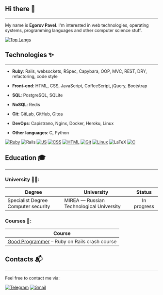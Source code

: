 ## Hi there 👋
---

My name is **Egorov Pavel**. I'm interested in web technologies, operating systems, programming languages and other computer science stuff.

[![Top Langs](https://github-readme-stats.vercel.app/api/top-langs/?username=emfy0&layout=compact&theme=dracula)](https://github.com/emfy0)

## Technologies ✨
---

* __Ruby__: Rails, websockets, RSpec, Capybara, OOP, MVC, REST, DRY, refactoring, code style

* __Front-end__: HTML, CSS, JavaScript, CoffeeScript, jQuery, Bootstrap

* __SQL__: PostgreSQL, SQLite

* __NoSQL__: Redis

* __Git__: GitLab, GitHub, Gitea

* __DevOps__: Capistrano, Nginx, Docker, Heroku, Linux

* __Other__ __languages__: C, Python

[![Ruby](https://img.shields.io/badge/Ruby-CC342D?style=for-the-badge&logo=ruby&logoColor=white)]()
![Rails](https://img.shields.io/badge/rails-%23CC0000.svg?style=for-the-badge&logo=ruby-on-rails&logoColor=white)
[![JS](https://img.shields.io/badge/JavaScript-F7DF1E?style=for-the-badge&logo=javascript&logoColor=black)]()
[![CSS](https://img.shields.io/badge/CSS-239120?&style=for-the-badge&logo=css3&logoColor=white)]()
[![HTML](https://img.shields.io/badge/HTML-239120?style=for-the-badge&logo=html5&logoColor=white)]()
[![Git](	https://img.shields.io/badge/GIT-E44C30?style=for-the-badge&logo=git&logoColor=white)]()
[![Linux](https://img.shields.io/badge/Linux-FCC624?style=for-the-badge&logo=linux&logoColor=black)]()
![LaTeX](https://img.shields.io/badge/latex-%23008080.svg?style=for-the-badge&logo=latex&logoColor=white)
[![C](https://img.shields.io/badge/C-00599C?style=for-the-badge&logo=c&logoColor=white)]()

## Education 🎓
---
### University 👨‍🎓:

| Degree                               | University                                 |  Status           |
| ------------------------------------ | ------------------------------------------ | :---------------: |
| Specialist Degree Computer security  | MIREA — Russian Technological University   | In progress       |

### Courses 📝:

| Course                                                                       |
| ---------------------------------------------------------------------------- |
| [Good Programmer](https://goodprogrammer.ru/) – Ruby on Rails crash course   |


## Contacts 📬
---

Feel free to contact me via:

[![Telegram](https://img.shields.io/badge/Telegram-2CA5E0?style=for-the-badge&logo=telegram&logoColor=white)](https://t.me/emfy0)
[![Gmail](https://img.shields.io/badge/email-D14836?style=for-the-badge&logo=gmail&logoColor=white)](mailto:moonmeander47@ya.ru)



<!--
**emfy0/emfy0** is a ✨ _special_ ✨ repository because its `README.md` (this file) appears on your GitHub profile.


Here are some ideas to get you started:

- 🔭 I’m currently working on ...
- 🌱 I’m currently learning ...
- 👯 I’m looking to collaborate on ...
- 🤔 I’m looking for help with ...
- 💬 Ask me about ...
- 📫 How to reach me: ...
- 😄 Pronouns: ...
- ⚡ Fun fact: ...
-->
